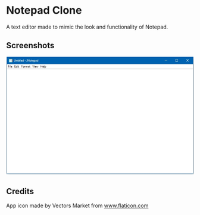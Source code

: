 # Notepad Clone
A text editor made to mimic the look and functionality of Notepad.

## Screenshots
![Start Screen](https://raw.githubusercontent.com/alexxbull/Notepad-Clone/master/Screenshots/start-screen.jpg)

## Credits
App icon made by Vectors Market from www.flaticon.com 
